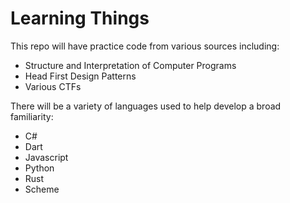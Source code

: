 # Learning Things

This repo will have practice code from various sources including:
- Structure and Interpretation of Computer Programs
- Head First Design Patterns
- Various CTFs

There will be a variety of languages used to help develop a broad familiarity:
- C#
- Dart
- Javascript
- Python
- Rust
- Scheme
